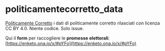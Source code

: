 # politicamentecorretto_data
[Politicamente Corretto](http://www.unapromessa.it)
i dati di politicamente corretto rilasciati con licenza CC BY 4.0. Niente codice. Solo issue.

Qui il **form** per raccogliere le **promesse elettorali**: [https://enketo.ona.io/x/#pYFo](https://enketo.ona.io/x/#pYFo)

